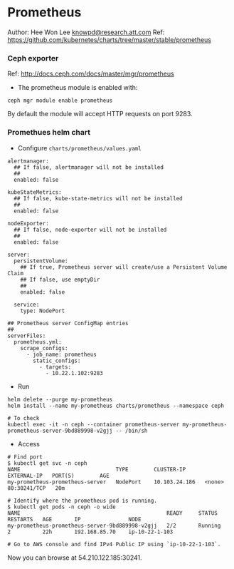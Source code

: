 # Prometheus  
Author: Hee Won Lee <knowpd@research.att.com>
Ref: <https://github.com/kubernetes/charts/tree/master/stable/prometheus>

### Ceph exporter
Ref: <http://docs.ceph.com/docs/master/mgr/prometheus>
- The prometheus module is enabled with:
```
ceph mgr module enable prometheus
```
By default the module will accept HTTP requests on port 9283.


### Promethues helm chart
- Configure `charts/prometheus/values.yaml`
```
alertmanager:
  ## If false, alertmanager will not be installed
  ##
  enabled: false

kubeStateMetrics:
  ## If false, kube-state-metrics will not be installed
  ##
  enabled: false

nodeExporter:
  ## If false, node-exporter will not be installed
  ##
  enabled: false

server:
  persistentVolume:
    ## If true, Prometheus server will create/use a Persistent Volume Claim
    ## If false, use emptyDir
    ##
    enabled: false

  service:
    type: NodePort 

## Prometheus server ConfigMap entries
##
serverFiles:
  prometheus.yml:
    scrape_configs:
      - job_name: prometheus
        static_configs:
          - targets:
            - 10.22.1.102:9283
```

- Run
```
helm delete --purge my-prometheus
helm install --name my-prometheus charts/prometheus --namespace ceph

# To check
kubectl exec -it -n ceph --container prometheus-server my-prometheus-prometheus-server-9bd889998-v2gjj -- /bin/sh
```

- Access
```
# Find port
$ kubectl get svc -n ceph
NAME                              TYPE        CLUSTER-IP      EXTERNAL-IP   PORT(S)        AGE
my-prometheus-prometheus-server   NodePort    10.103.24.186   <none>        80:30241/TCP   20m

# Identify where the prometheus pod is running. 
$ kubectl get pods -n ceph -o wide
NAME                                              READY     STATUS    RESTARTS   AGE       IP               NODE
my-prometheus-prometheus-server-9bd889998-v2gjj   2/2       Running   2          22h       192.168.85.70    ip-10-22-1-103

# Go to AWS console and find IPv4 Public IP using `ip-10-22-1-103`.
```

Now you can browse at 54.210.122.185:30241.


